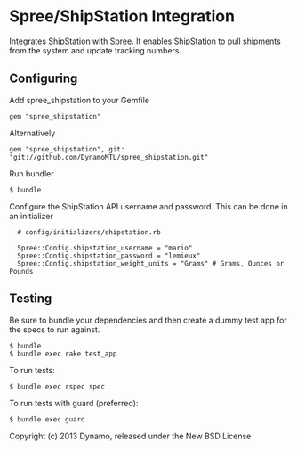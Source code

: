 Spree/ShipStation Integration
==============================

Integrates [ShipStation](http://www.shipstation.com) with [Spree](http://spreecommerce.com). It enables ShipStation to pull shipments from the system and update tracking numbers.

Configuring
-----------

Add spree_shipstation to your Gemfile

```
gem "spree_shipstation"
```

Alternatively

```
gem "spree_shipstation", git: "git://github.com/DynamoMTL/spree_shipstation.git"
```

Run bundler

    $ bundle

Configure the ShipStation API username and password. This can be done in an initializer

```
  # config/initializers/shipstation.rb

  Spree::Config.shipstation_username = "mario"
  Spree::Config.shipstation_password = "lemieux"
  Spree::Config.shipstation_weight_units = "Grams" # Grams, Ounces or Pounds
```


Testing
-------

Be sure to bundle your dependencies and then create a dummy test app for the specs to run against.

    $ bundle
    $ bundle exec rake test_app

To run tests:

    $ bundle exec rspec spec

To run tests with guard (preferred):
    
    $ bundle exec guard

Copyright (c) 2013 Dynamo, released under the New BSD License
